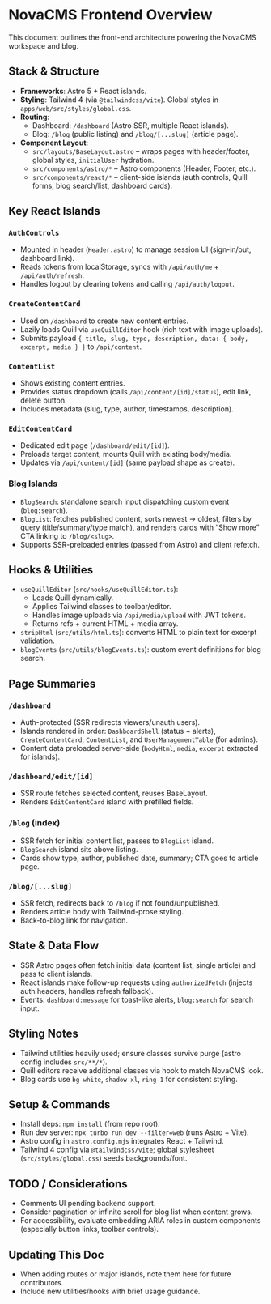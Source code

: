 # NovaCMS Frontend Overview

This document outlines the front-end architecture powering the NovaCMS workspace and blog.

## Stack & Structure

- **Frameworks**: Astro 5 + React islands.
- **Styling**: Tailwind 4 (via `@tailwindcss/vite`). Global styles in `apps/web/src/styles/global.css`.
- **Routing**:
  - Dashboard: `/dashboard` (Astro SSR, multiple React islands).
  - Blog: `/blog` (public listing) and `/blog/[...slug]` (article page).
- **Component Layout**:
  - `src/layouts/BaseLayout.astro` – wraps pages with header/footer, global styles, `initialUser` hydration.
  - `src/components/astro/*` – Astro components (Header, Footer, etc.).
  - `src/components/react/*` – client-side islands (auth controls, Quill forms, blog search/list, dashboard cards).

## Key React Islands

### `AuthControls`
- Mounted in header (`Header.astro`) to manage session UI (sign-in/out, dashboard link).
- Reads tokens from localStorage, syncs with `/api/auth/me` + `/api/auth/refresh`.
- Handles logout by clearing tokens and calling `/api/auth/logout`.

### `CreateContentCard`
- Used on `/dashboard` to create new content entries.
- Lazily loads Quill via `useQuillEditor` hook (rich text with image uploads).
- Submits payload `{ title, slug, type, description, data: { body, excerpt, media } }` to `/api/content`.

### `ContentList`
- Shows existing content entries.
- Provides status dropdown (calls `/api/content/[id]/status`), edit link, delete button.
- Includes metadata (slug, type, author, timestamps, description).

### `EditContentCard`
- Dedicated edit page (`/dashboard/edit/[id]`).
- Preloads target content, mounts Quill with existing body/media.
- Updates via `/api/content/[id]` (same payload shape as create).

### Blog Islands
- `BlogSearch`: standalone search input dispatching custom event (`blog:search`).
- `BlogList`: fetches published content, sorts newest → oldest, filters by query (title/summary/type match), and renders cards with “Show more” CTA linking to `/blog/<slug>`.
- Supports SSR-preloaded entries (passed from Astro) and client refetch.

## Hooks & Utilities

- `useQuillEditor` (`src/hooks/useQuillEditor.ts`):
  - Loads Quill dynamically.
  - Applies Tailwind classes to toolbar/editor.
  - Handles image uploads via `/api/media/upload` with JWT tokens.
  - Returns refs + current HTML + media array.
- `stripHtml` (`src/utils/html.ts`): converts HTML to plain text for excerpt validation.
- `blogEvents` (`src/utils/blogEvents.ts`): custom event definitions for blog search.

## Page Summaries

### `/dashboard`
- Auth-protected (SSR redirects viewers/unauth users).
- Islands rendered in order: `DashboardShell` (status + alerts), `CreateContentCard`, `ContentList`, and `UserManagementTable` (for admins).
- Content data preloaded server-side (`bodyHtml`, `media`, `excerpt` extracted for islands).

### `/dashboard/edit/[id]`
- SSR route fetches selected content, reuses BaseLayout.
- Renders `EditContentCard` island with prefilled fields.

### `/blog` (index)
- SSR fetch for initial content list, passes to `BlogList` island.
- `BlogSearch` island sits above listing.
- Cards show type, author, published date, summary; CTA goes to article page.

### `/blog/[...slug]`
- SSR fetch, redirects back to `/blog` if not found/unpublished.
- Renders article body with Tailwind-prose styling.
- Back-to-blog link for navigation.

## State & Data Flow

- SSR Astro pages often fetch initial data (content list, single article) and pass to client islands.
- React islands make follow-up requests using `authorizedFetch` (injects auth headers, handles refresh fallback).
- Events: `dashboard:message` for toast-like alerts, `blog:search` for search input.

## Styling Notes

- Tailwind utilities heavily used; ensure classes survive purge (astro config includes `src/**/*`).
- Quill editors receive additional classes via hook to match NovaCMS look.
- Blog cards use `bg-white`, `shadow-xl`, `ring-1` for consistent styling.

## Setup & Commands

- Install deps: `npm install` (from repo root).
- Run dev server: `npx turbo run dev --filter=web` (runs Astro + Vite).
- Astro config in `astro.config.mjs` integrates React + Tailwind.
- Tailwind 4 config via `@tailwindcss/vite`; global stylesheet (`src/styles/global.css`) seeds backgrounds/font.

## TODO / Considerations

- Comments UI pending backend support.
- Consider pagination or infinite scroll for blog list when content grows.
- For accessibility, evaluate embedding ARIA roles in custom components (especially button links, toolbar controls).

## Updating This Doc

- When adding routes or major islands, note them here for future contributors.
- Include new utilities/hooks with brief usage guidance.

